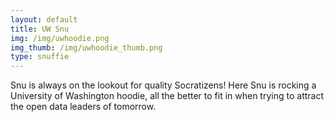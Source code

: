 ```yaml
---
layout: default
title: UW Snu
img: /img/uwhoodie.png
img_thumb: /img/uwhoodie_thumb.png
type: snuffie
---
```


Snu is always on the lookout for quality Socratizens! Here Snu is rocking a University of Washington hoodie, all the better to fit in when trying to attract the open data leaders of tomorrow. 